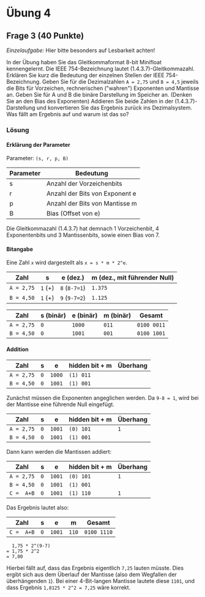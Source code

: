 # Übung 4
## Frage 3 (40 Punkte)
*Einzelaufgabe:* Hier bitte besonders auf Lesbarkeit achten!

In der Übung haben Sie das Gleitkommaformat 8-bit Minifloat kennengelernt. Die IEEE 754-Bezeichnung lautet (1.4.3.7)-Gleitkommazahl.
Erklären Sie kurz die Bedeutung der einzelnen Stellen der IEEE 754-Bezeichnung.
Geben Sie für die Dezimalzahlen `A = 2,75` und `B = 4,5` jeweils die Bits für Vorzeichen, rechnerischen ("wahren") Exponenten und Mantisse an.
Geben Sie für A und B die binäre Darstellung im Speicher an. (Denken Sie an den Bias des Exponenten)
Addieren Sie beide Zahlen in der (1.4.3.7)-Darstellung und konvertieren Sie das Ergebnis zurück ins Dezimalsystem. Was fällt am Ergebnis auf und warum ist das so?

### Lösung

#### Erklärung der Parameter

Parameter: `(s, r, p, B)`

| Parameter | Bedeutung                        |
| --------- | -------------------------------- |
| s         | Anzahl der Vorzeichenbits        |
| r         | Anzahl der Bits von Exponent e   |
| p         | Anzahl der Bits von Mantisse m   |
| B         | Bias (Offset von e)              |


Die Gleitkommazahl (1.4.3.7) hat demnach 1 Vorzeichenbit, 4 Exponentenbits und 3 Mantissenbits, sowie einen Bias von 7.

#### Bitangabe

Eine Zahl `x` wird dargestellt als `x = s * m * 2^e`.

| Zahl       | s         | e (dez.)      | m (dez., mit führender Null) |
| ---------- | --------- | ------------- | ---------------------------- |
| `A = 2,75` | `1` (+)   | `8` (`8-7=1`) | `1.375`                      |
| `B = 4,50` | `1` (+)   | `9` (`9-7=2`) | `1.125`                      |

| Zahl       | s (binär) | e (binär)     | m (binär)                    | Gesamt      |
| ---------- | --------- | ------------- | ---------------------------- | ----------- |
| `A = 2,75` | `0`       | `1000`        | `011`                        | `0100 0011` |
| `B = 4,50` | `0`       | `1001`        | `001`                        | `0100 1001` |


#### Addition

| Zahl       | s   | e      | hidden bit + m | Überhang |
| ---------- | --- | ------ | -------------- | -------- |
| `A = 2,75` | `0` | `1000` | `(1) 011`      |          |
| `B = 4,50` | `0` | `1001` | `(1) 001`      |          |

Zunächst müssen die Exponenten angeglichen werden. Da `9-8 = 1`, wird bei der Mantisse eine führende Null eingefügt.

| Zahl       | s   | e      | hidden bit + m | Überhang |
| ---------- | --- | ------ | -------------- | -------- |
| `A = 2,75` | `0` | `1001` | `(0) 101`      | `1`      |
| `B = 4,50` | `0` | `1001` | `(1) 001`      |          |

Dann kann werden die Mantissen addiert:

| Zahl       | s   | e      | hidden bit + m | Überhang |
| ---------- | --- | ------ | -------------- | -------- |
| `A = 2,75` | `0` | `1001` | `(0) 101`      | `1`      |
| `B = 4,50` | `0` | `1001` | `(1) 001`      |          |
| `C =  A+B` | `0` | `1001` | `(1) 110`      | `1`      |

Das Ergebnis lautet also:

| Zahl       | s   | e      | m     | Gesamt      |
| ---------- | --- | ------ | ----- | ----------- |
| `C =  A+B` | `0` | `1001` | `110` | `0100 1110` |

```
  1,75 * 2^(9-7)
= 1,75 * 2^2 
= 7,00
```

Hierbei fällt auf, dass das Ergebnis eigentlich `7,25` lauten müsste. Dies ergibt sich aus dem Überlauf der Mantisse (also dem Wegfallen der überhängenden `1`). Bei einer 4-Bit-langen Mantisse lautete diese `1101`, und dass Ergebnis `1,8125 * 2^2 = 7,25` wäre korrekt.
